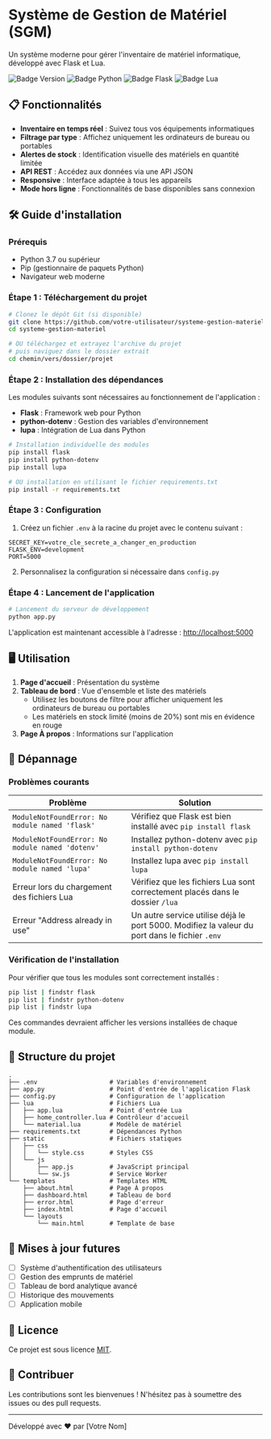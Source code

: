 # Système de Gestion de Matériel (SGM)

Un système moderne pour gérer l'inventaire de matériel informatique, développé avec Flask et Lua.

![Badge Version](https://img.shields.io/badge/version-1.0.0-blue)
![Badge Python](https://img.shields.io/badge/Python-3.7%2B-yellow)
![Badge Flask](https://img.shields.io/badge/Flask-3.0.0-green)
![Badge Lua](https://img.shields.io/badge/Lua-5.3-red)

## 📋 Fonctionnalités

- **Inventaire en temps réel** : Suivez tous vos équipements informatiques
- **Filtrage par type** : Affichez uniquement les ordinateurs de bureau ou portables
- **Alertes de stock** : Identification visuelle des matériels en quantité limitée
- **API REST** : Accédez aux données via une API JSON
- **Responsive** : Interface adaptée à tous les appareils
- **Mode hors ligne** : Fonctionnalités de base disponibles sans connexion

## 🛠️ Guide d'installation

### Prérequis

- Python 3.7 ou supérieur
- Pip (gestionnaire de paquets Python)
- Navigateur web moderne

### Étape 1 : Téléchargement du projet

```bash
# Clonez le dépôt Git (si disponible)
git clone https://github.com/votre-utilisateur/systeme-gestion-materiel.git
cd systeme-gestion-materiel

# OU téléchargez et extrayez l'archive du projet
# puis naviguez dans le dossier extrait
cd chemin/vers/dossier/projet
```

### Étape 2 : Installation des dépendances

Les modules suivants sont nécessaires au fonctionnement de l'application :

- **Flask** : Framework web pour Python
- **python-dotenv** : Gestion des variables d'environnement
- **lupa** : Intégration de Lua dans Python

```bash
# Installation individuelle des modules
pip install flask
pip install python-dotenv
pip install lupa

# OU installation en utilisant le fichier requirements.txt
pip install -r requirements.txt
```

### Étape 3 : Configuration

1. Créez un fichier `.env` à la racine du projet avec le contenu suivant :

```
SECRET_KEY=votre_cle_secrete_a_changer_en_production
FLASK_ENV=development
PORT=5000
```

2. Personnalisez la configuration si nécessaire dans `config.py`

### Étape 4 : Lancement de l'application

```bash
# Lancement du serveur de développement
python app.py
```

L'application est maintenant accessible à l'adresse : [http://localhost:5000](http://localhost:5000)

## 🖥️ Utilisation

1. **Page d'accueil** : Présentation du système
2. **Tableau de bord** : Vue d'ensemble et liste des matériels
   - Utilisez les boutons de filtre pour afficher uniquement les ordinateurs de bureau ou portables
   - Les matériels en stock limité (moins de 20%) sont mis en évidence en rouge
3. **Page À propos** : Informations sur l'application

## 🔧 Dépannage

### Problèmes courants

| Problème | Solution |
|----------|----------|
| `ModuleNotFoundError: No module named 'flask'` | Vérifiez que Flask est bien installé avec `pip install flask` |
| `ModuleNotFoundError: No module named 'dotenv'` | Installez python-dotenv avec `pip install python-dotenv` |
| `ModuleNotFoundError: No module named 'lupa'` | Installez lupa avec `pip install lupa` |
| Erreur lors du chargement des fichiers Lua | Vérifiez que les fichiers Lua sont correctement placés dans le dossier `/lua` |
| Erreur "Address already in use" | Un autre service utilise déjà le port 5000. Modifiez la valeur du port dans le fichier `.env` |

### Vérification de l'installation

Pour vérifier que tous les modules sont correctement installés :

```bash
pip list | findstr flask
pip list | findstr python-dotenv
pip list | findstr lupa
```

Ces commandes devraient afficher les versions installées de chaque module.

## 📁 Structure du projet

```
.
├── .env                    # Variables d'environnement
├── app.py                  # Point d'entrée de l'application Flask
├── config.py               # Configuration de l'application
├── lua                     # Fichiers Lua
│   ├── app.lua             # Point d'entrée Lua
│   ├── home_controller.lua # Contrôleur d'accueil
│   └── material.lua        # Modèle de matériel
├── requirements.txt        # Dépendances Python
├── static                  # Fichiers statiques
│   ├── css
│   │   └── style.css       # Styles CSS
│   └── js
│       ├── app.js          # JavaScript principal
│       └── sw.js           # Service Worker
└── templates               # Templates HTML
    ├── about.html          # Page À propos
    ├── dashboard.html      # Tableau de bord
    ├── error.html          # Page d'erreur
    ├── index.html          # Page d'accueil
    └── layouts
        └── main.html       # Template de base
```

## 🔄 Mises à jour futures

- [ ] Système d'authentification des utilisateurs
- [ ] Gestion des emprunts de matériel
- [ ] Tableau de bord analytique avancé
- [ ] Historique des mouvements
- [ ] Application mobile

## 📝 Licence

Ce projet est sous licence [MIT](https://opensource.org/licenses/MIT).

## 🤝 Contribuer

Les contributions sont les bienvenues ! N'hésitez pas à soumettre des issues ou des pull requests.

---

Développé avec ❤️ par [Votre Nom]
